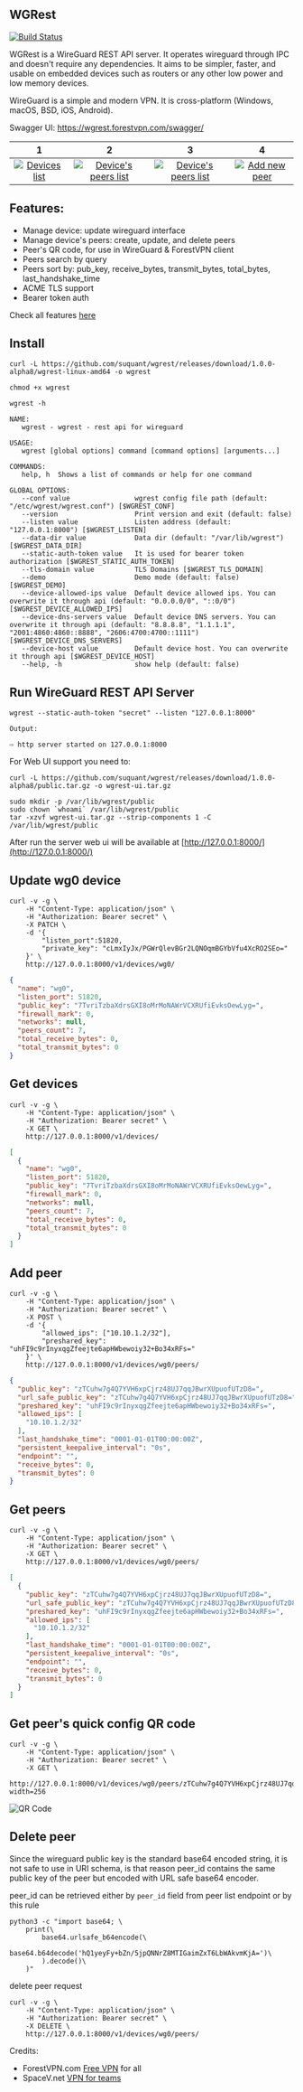 WGRest
---
[![Build Status](https://drone.forestvpn.com/api/badges/suquant/wgrest/status.svg)](https://drone.forestvpn.com/suquant/wgrest)

WGRest is a WireGuard REST API server. It operates wireguard through IPC and doesn't require any dependencies. It aims
to be simpler, faster, and usable on embedded devices such as routers or any other low power and low memory devices.

WireGuard is a simple and modern VPN. It is cross-platform (Windows, macOS, BSD, iOS, Android).

Swagger UI: https://wgrest.forestvpn.com/swagger/

1|2|3|4
:---:|:---:|:---:|:---:
[![Devices list](examples/screenshots/wgrest-devices-list.jpg)](examples/screenshots/wgrest-devices-list.jpg) | [![Device's peers list](examples/screenshots/wgrest-device-peers-list.jpg)](examples/screenshots/wgrest-device-peers-list.jpg) | [![Device's peers list](examples/screenshots/wgrest-device-peer-info.jpg)](examples/screenshots/wgrest-device-peer-info.jpg) | [![Add new peer](examples/screenshots/wgrest-add-new-peer.jpg)](examples/screenshots/wgrest-add-new-peer.jpg)

## Features:

* Manage device: update wireguard interface
* Manage device's peers: create, update, and delete peers
* Peer's QR code, for use in WireGuard & ForestVPN client
* Peers search by query
* Peers sort by: pub_key, receive_bytes, transmit_bytes, total_bytes, last_handshake_time
* ACME TLS support
* Bearer token auth

Check all features [here](https://wgrest.forestvpn.com/swagger/)

## Install

```shell
curl -L https://github.com/suquant/wgrest/releases/download/1.0.0-alpha8/wgrest-linux-amd64 -o wgrest

chmod +x wgrest
```

```shell
wgrest -h

NAME:
   wgrest - wgrest - rest api for wireguard

USAGE:
   wgrest [global options] command [command options] [arguments...]

COMMANDS:
   help, h  Shows a list of commands or help for one command

GLOBAL OPTIONS:
   --conf value                wgrest config file path (default: "/etc/wgrest/wgrest.conf") [$WGREST_CONF]
   --version                   Print version and exit (default: false)
   --listen value              Listen address (default: "127.0.0.1:8000") [$WGREST_LISTEN]
   --data-dir value            Data dir (default: "/var/lib/wgrest") [$WGREST_DATA_DIR]
   --static-auth-token value   It is used for bearer token authorization [$WGREST_STATIC_AUTH_TOKEN]
   --tls-domain value          TLS Domains [$WGREST_TLS_DOMAIN]
   --demo                      Demo mode (default: false) [$WGREST_DEMO]
   --device-allowed-ips value  Default device allowed ips. You can overwrite it through api (default: "0.0.0.0/0", "::0/0") [$WGREST_DEVICE_ALLOWED_IPS]
   --device-dns-servers value  Default device DNS servers. You can overwrite it through api (default: "8.8.8.8", "1.1.1.1", "2001:4860:4860::8888", "2606:4700:4700::1111") [$WGREST_DEVICE_DNS_SERVERS]
   --device-host value         Default device host. You can overwrite it through api [$WGREST_DEVICE_HOST]
   --help, -h                  show help (default: false)
```

## Run WireGuard REST API Server

```shell
wgrest --static-auth-token "secret" --listen "127.0.0.1:8000"
```

```shell
Output:

⇨ http server started on 127.0.0.1:8000
```

For Web UI support you need to:

```shell
curl -L https://github.com/suquant/wgrest/releases/download/1.0.0-alpha8/public.tar.gz -o wgrest-ui.tar.gz

sudo mkdir -p /var/lib/wgrest/public
sudo chown `whoami` /var/lib/wgrest/public
tar -xzvf wgrest-ui.tar.gz --strip-components 1 -C /var/lib/wgrest/public
```

After run the server web ui will be available at [http://127.0.0.1:8000/](http://127.0.0.1:8000/)

## Update **wg0** device

```shell
curl -v -g \
    -H "Content-Type: application/json" \
    -H "Authorization: Bearer secret" \
    -X PATCH \
    -d '{
        "listen_port":51820, 
        "private_key": "cLmxIyJx/PGWrQlevBGr2LQNOqmBGYbVfu4XcRO2SEo="
    }' \
    http://127.0.0.1:8000/v1/devices/wg0/
```

```json
{
  "name": "wg0",
  "listen_port": 51820,
  "public_key": "7TvriTzbaXdrsGXI8oMrMoNAWrVCXRUfiEvksOewLyg=",
  "firewall_mark": 0,
  "networks": null,
  "peers_count": 7,
  "total_receive_bytes": 0,
  "total_transmit_bytes": 0
}
```

## Get devices

```shell
curl -v -g \
    -H "Content-Type: application/json" \
    -H "Authorization: Bearer secret" \
    -X GET \
    http://127.0.0.1:8000/v1/devices/
```

```json
[
  {
    "name": "wg0",
    "listen_port": 51820,
    "public_key": "7TvriTzbaXdrsGXI8oMrMoNAWrVCXRUfiEvksOewLyg=",
    "firewall_mark": 0,
    "networks": null,
    "peers_count": 7,
    "total_receive_bytes": 0,
    "total_transmit_bytes": 0
  }
]
```

## Add peer

```shell
curl -v -g \
    -H "Content-Type: application/json" \
    -H "Authorization: Bearer secret" \
    -X POST \
    -d '{
        "allowed_ips": ["10.10.1.2/32"], 
        "preshared_key": "uhFI9c9rInyxqgZfeejte6apHWbewoiy32+Bo34xRFs="
    }' \
    http://127.0.0.1:8000/v1/devices/wg0/peers/
```

```json
{
  "public_key": "zTCuhw7g4Q7YVH6xpCjrz48UJ7qqJBwrXUpuofUTzD8=",
  "url_safe_public_key": "zTCuhw7g4Q7YVH6xpCjrz48UJ7qqJBwrXUpuofUTzD8=",
  "preshared_key": "uhFI9c9rInyxqgZfeejte6apHWbewoiy32+Bo34xRFs=",
  "allowed_ips": [
    "10.10.1.2/32"
  ],
  "last_handshake_time": "0001-01-01T00:00:00Z",
  "persistent_keepalive_interval": "0s",
  "endpoint": "",
  "receive_bytes": 0,
  "transmit_bytes": 0
}
```

## Get peers

```shell
curl -v -g \
    -H "Content-Type: application/json" \
    -H "Authorization: Bearer secret" \
    -X GET \
    http://127.0.0.1:8000/v1/devices/wg0/peers/
```

```json
[
  {
    "public_key": "zTCuhw7g4Q7YVH6xpCjrz48UJ7qqJBwrXUpuofUTzD8=",
    "url_safe_public_key": "zTCuhw7g4Q7YVH6xpCjrz48UJ7qqJBwrXUpuofUTzD8=",
    "preshared_key": "uhFI9c9rInyxqgZfeejte6apHWbewoiy32+Bo34xRFs=",
    "allowed_ips": [
      "10.10.1.2/32"
    ],
    "last_handshake_time": "0001-01-01T00:00:00Z",
    "persistent_keepalive_interval": "0s",
    "endpoint": "",
    "receive_bytes": 0,
    "transmit_bytes": 0
  }
]
```

## Get peer's quick config QR code

```shell
curl -v -g \
    -H "Content-Type: application/json" \
    -H "Authorization: Bearer secret" \
    -X GET \
    http://127.0.0.1:8000/v1/devices/wg0/peers/zTCuhw7g4Q7YVH6xpCjrz48UJ7qqJBwrXUpuofUTzD8=/quick.conf.png?width=256
```

![QR Code](examples/qr.png)

## Delete peer

Since the wireguard public key is the standard base64 encoded string, it is not safe to use in URI schema, is that
reason peer_id contains the same public key of the peer but encoded with URL safe base64 encoder.

peer_id can be retrieved either by `peer_id` field from peer list endpoint or by this rule

```shell
python3 -c "import base64; \
    print(\
        base64.urlsafe_b64encode(\
            base64.b64decode('hQ1yeyFy+bZn/5jpQNNrZ8MTIGaimZxT6LbWAkvmKjA=')\
        ).decode()\
    )"
```

delete peer request

```shell
curl -v -g \
    -H "Content-Type: application/json" \
    -H "Authorization: Bearer secret" \
    -X DELETE \
    http://127.0.0.1:8000/v1/devices/wg0/peers/
```

Credits:

- ForestVPN.com [Free VPN](https://forestvpn.com) for all
- SpaceV.net [VPN for teams](https://spacev.net)
